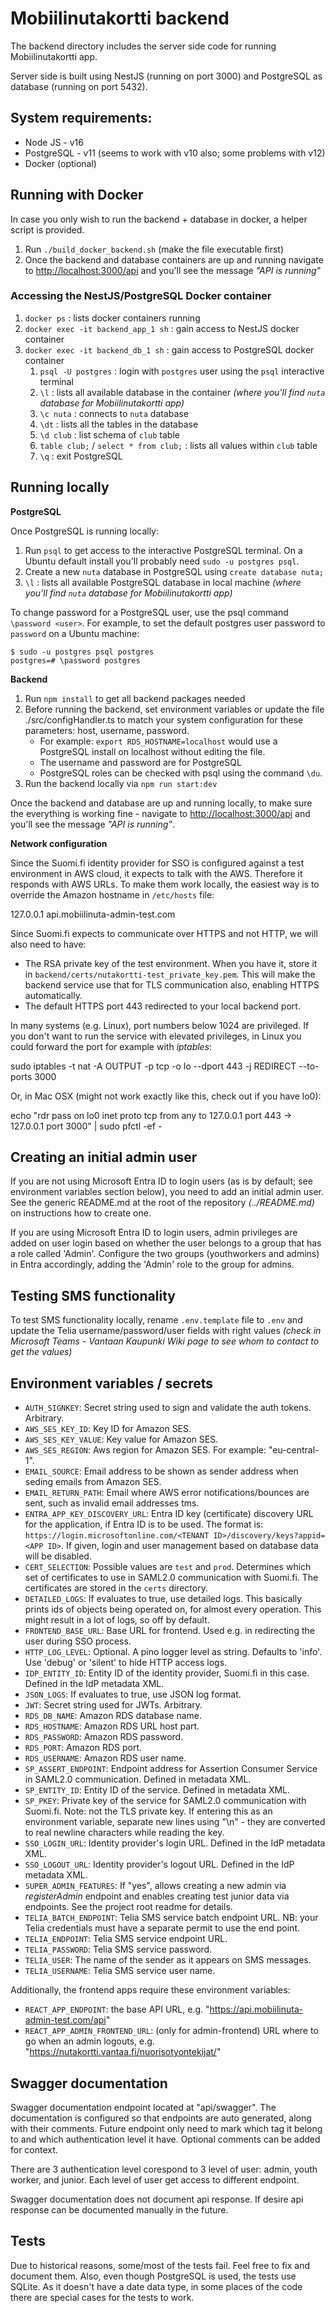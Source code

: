 # Mobiilinutakortti backend

The backend directory includes the server side code for running Mobiilinutakortti app.

Server side is built using NestJS (running on port 3000) and PostgreSQL as database (running on port 5432).

## System requirements:

- Node JS - v16
- PostgreSQL - v11 (seems to work with v10 also; some problems with v12)
- Docker (optional)

## Running with Docker

In case you only wish to run the backend + database in docker, a helper script is provided.

1. Run `./build_docker_backend.sh` (make the file executable first)
2. Once the backend and database containers are up and running navigate to [http://localhost:3000/api](http://localhost:3000/api) and you'll see the message *"API is running"*

### Accessing the NestJS/PostgreSQL Docker container

1. `docker ps` : lists docker containers running
2. `docker exec -it backend_app_1 sh` : gain access to NestJS docker container
3.  `docker exec -it backend_db_1 sh` : gain access to PostgreSQL docker container
    1) `psql -U postgres` : login with `postgres` user using the `psql` interactive terminal
    2) `\l` : lists all available database in the container *(where you'll find `nuta` database for Mobiilinutakortti app)*
    3) `\c nuta` : connects to `nuta` database
    4) `\dt` : lists all the tables in the database
    5) `\d club` : list schema of `club` table
    6) `table club;` / `select * from club;` : lists all values within `club` table
    7)  `\q` : exit PostgreSQL

## Running locally

**PostgreSQL**

Once PostgreSQL is running locally:
1. Run `psql` to get access to the interactive PostgreSQL terminal. On a Ubuntu default install you'll probably need `sudo -u postgres psql`.
2. Create a new `nuta` database in PostgreSQL using `create database nuta;`
3. `\l` : lists all available PostgreSQL database in local machine *(where you'll find `nuta` database for Mobiilinutakortti app)*

To change password for a PostgreSQL user, use the psql command `\password <user>`. For example, to set the default postgres user password to `password` on a Ubuntu machine:

    $ sudo -u postgres psql postgres
    postgres=# \password postgres

**Backend**

1. Run `npm install` to get all backend packages needed
2. Before running the backend, set environment variables or update the file ./src/configHandler.ts to match your system configuration for these parameters: host, username, password.
    * For example: `export RDS_HOSTNAME=localhost` would use a PostgreSQL install on localhost without editing the file.
    * The username and password are for PostgreSQL
    * PostgreSQL roles can be checked with psql using the command `\du`.
3. Run the backend locally via `npm run start:dev`

Once the backend and database are up and running locally, to make sure the everything is working fine - navigate to [http://localhost:3000/api](http://localhost:3000/api) and you'll see the message *"API is running"*.

**Network configuration**

Since the Suomi.fi identity provider for SSO is configured against a test environment in AWS cloud, it expects to talk with the AWS. Therefore it responds with AWS URLs. To make them work locally, the easiest way is to override the Amazon hostname in `/etc/hosts` file:

  127.0.0.1 api.mobiilinuta-admin-test.com

Since Suomi.fi expects to communicate over HTTPS and not HTTP, we will also need to have:

  * The RSA private key of the test environment. When you have it, store it in `backend/certs/nutakortti-test_private_key.pem`. This will make the backend service use that for TLS communication also, enabling HTTPS automatically.
  * The default HTTPS port 443 redirected to your local backend port.

In many systems (e.g. Linux), port numbers below 1024 are privileged. If you don't want to run the service with elevated privileges, in Linux you could forward the port for example with *iptables*:

  sudo iptables -t nat -A OUTPUT -p tcp -o lo --dport 443 -j REDIRECT --to-ports 3000

Or, in Mac OSX (might not work exactly like this, check out if you have lo0):

  echo "rdr pass on lo0 inet proto tcp from any to 127.0.0.1 port 443 -> 127.0.0.1 port 3000" | sudo pfctl -ef -

## Creating an initial admin user

If you are not using Microsoft Entra ID to login users (as is by default; see environment variables section below), you need to add an initial admin user. See the generic README.md at the root of the repository *(../README.md)* on instructions how to create one.

If you are using Microsoft Entra ID to login users, admin privileges are added on user login based on whether the user belongs to a group that has a role called 'Admin'. Configure the two groups (youthworkers and admins) in Entra accordingly, adding the 'Admin' role to the group for admins.

## Testing SMS functionality

To test SMS functionality locally, rename `.env.template` file to `.env` and update the Telia username/password/user fields with right values *(check in Microsoft Teams - Vantaan Kaupunki Wiki page to see whom to contact to get the values)*

## Environment variables / secrets

* `AUTH_SIGNKEY`: Secret string used to sign and validate the auth tokens. Arbitrary.
* `AWS_SES_KEY_ID`: Key ID for Amazon SES.
* `AWS_SES_KEY_VALUE`: Key value for Amazon SES.
* `AWS_SES_REGION`: Aws region for Amazon SES. For example: "eu-central-1".
* `EMAIL_SOURCE`: Email address to be shown as sender address when seding emails from Amazon SES.
* `EMAIL_RETURN_PATH`: Email where AWS error notifications/bounces are sent, such as invalid email addresses tms.
* `ENTRA_APP_KEY_DISCOVERY_URL`: Entra ID key (certificate) discovery URL for the application, if Entra ID is to be used. The format is: `https://login.microsoftonline.com/<TENANT ID>/discovery/keys?appid=<APP ID>`. If given, login and user management based on database data will be disabled.
* `CERT_SELECTION`: Possible values are `test` and `prod`. Determines which set of certificates to use in SAML2.0 communication with Suomi.fi. The certificates are stored in the `certs` directory.
* `DETAILED_LOGS`: If evaluates to true, use detailed logs. This basically prints ids of objects being operated on, for almost every operation. This might result in a lot of logs, so off by default.
* `FRONTEND_BASE_URL`: Base URL for frontend. Used e.g. in redirecting the user during SSO process.
* `HTTP_LOG_LEVEL`: Optional. A pino logger level as string. Defaults to 'info'. Use 'debug' or 'silent' to hide HTTP access logs.
* `IDP_ENTITY_ID`: Entity ID of the identity provider, Suomi.fi in this case. Defined in the IdP metadata XML.
* `JSON_LOGS`: If evaluates to true, use JSON log format.
* `JWT`: Secret string used for JWTs. Arbitrary.
* `RDS_DB_NAME`: Amazon RDS database name.
* `RDS_HOSTNAME`: Amazon RDS URL host part.
* `RDS_PASSWORD`: Amazon RDS password.
* `RDS_PORT`: Amazon RDS port.
* `RDS_USERNAME`: Amazon RDS user name.
* `SP_ASSERT_ENDPOINT`: Endpoint address for Assertion Consumer Service in SAML2.0 communication. Defined in metadata XML.
* `SP_ENTITY_ID`: Entity ID of the service. Defined in metadata XML.
* `SP_PKEY`: Private key of the service for SAML2.0 communication with Suomi.fi. Note: not the TLS private key. If entering this as an environment variable, separate new lines using "\n" - they are converted to real newline characters while reading the key.
* `SSO_LOGIN_URL`: Identity provider's login URL. Defined in the IdP metadata XML.
* `SSO_LOGOUT_URL`: Identity provider's logout URL. Defined in the IdP metadata XML.
* `SUPER_ADMIN_FEATURES`: If "yes", allows creating a new admin via _registerAdmin_ endpoint and enables creating test junior data via endpoints. See the project root readme for details.
* `TELIA_BATCH_ENDPOINT`: Telia SMS service batch endpoint URL. NB: your Telia credentials must have a separate permit to use the end point.
* `TELIA_ENDPOINT`: Telia SMS service endpoint URL.
* `TELIA_PASSWORD`: Telia SMS service password.
* `TELIA_USER`: The name of the sender as it appears on SMS messages.
* `TELIA_USERNAME`: Telia SMS service user name.

Additionally, the frontend apps require these environment variables:
* `REACT_APP_ENDPOINT`: the base API URL, e.g. "https://api.mobiilinuta-admin-test.com/api"
* `REACT_APP_ADMIN_FRONTEND_URL`: (only for admin-frontend) URL where to go when an admin logouts, e.g. "https://nutakortti.vantaa.fi/nuorisotyontekijat/"

## Swagger documentation

Swagger documentation endpoint located at "api/swagger". The documentation is configured so that endpoints are auto generated, along with their comments. Future endpoint only need to mark which tag it belong to and which authentication level it have. Optional comments can be added for context.

There are 3 authentication level corespond to 3 level of user: admin, youth worker, and junior. Each level of user get access to different endpoint.

Swagger documentation does not document api response. If desire api response can be documented manually in the future.

## Tests

Due to historical reasons, some/most of the tests fail. Feel free to fix and document them.
Also, even though PostgreSQL is used, the tests use SQLite. As it doesn't have a date data type, in some places of the code there are special cases for the tests to work.
